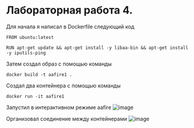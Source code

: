 
# Лабораторная работа 4.

Для начала я написал в Dockerfile следующий код
```
FROM ubuntu:latest

RUN apt-get update && apt-get install -y libaa-bin && apt-get install -y iputils-ping
```

Затем создал образ с помощью команды
```
docker build -t aafire1 .
```

Создал два контейнера с помощью команды 
```
docker run -it aafire1
```

Запустил в интерактивном режиме aafire
![image](https://github.com/user-attachments/assets/b3b9ee41-7e55-42b1-884a-06a13f201067)

Организовал соединение между контейнерами
![image](https://github.com/user-attachments/assets/0603e690-7b63-4d0d-a887-4d3230741e0e)
